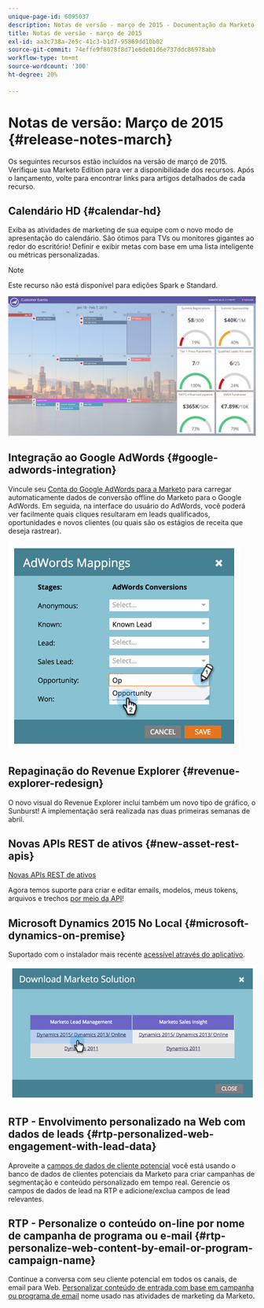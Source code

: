 ```yaml
---
unique-page-id: 6095037
description: Notas de versão - março de 2015 - Documentação da Marketo - Documentação do produto
title: Notas de versão - março de 2015
exl-id: aa3c738a-2e5c-41c3-b1d7-95869dd10b02
source-git-commit: 74effe9f8078f8d71e6de01d6e737ddc86978abb
workflow-type: tm+mt
source-wordcount: '300'
ht-degree: 20%

---
```


# Notas de versão: Março de 2015 {#release-notes-march}

Os seguintes recursos estão incluídos na versão de março de 2015. Verifique sua Marketo Edition para ver a disponibilidade dos recursos. Após o lançamento, volte para encontrar links para artigos detalhados de cada recurso.

## Calendário HD {#calendar-hd}

Exiba as atividades de marketing de sua equipe com o novo modo de apresentação do calendário. São ótimos para TVs ou monitores gigantes ao redor do escritório! Definir e exibir metas com base em uma lista inteligente ou métricas personalizadas.

>[!NOTE]
>
>Este recurso não está disponível para edições Spark e Standard.

![](assets/image2015-3-23-11-3a39-3a15.png)

## Integração ao Google AdWords {#google-adwords-integration}

Vincule seu [Conta do Google AdWords para a Marketo](/help/marketo/product-docs/administration/additional-integrations/add-google-adwords-as-a-launchpoint-service.md) para carregar automaticamente dados de conversão offline do Marketo para o Google AdWords. Em seguida, na interface do usuário do AdWords, você poderá ver facilmente quais cliques resultaram em leads qualificados, oportunidades e novos clientes (ou quais são os estágios de receita que deseja rastrear).

![](assets/image2015-3-23-11-3a50-3a55.png)

## Repaginação do Revenue Explorer {#revenue-explorer-redesign}

O novo visual do Revenue Explorer inclui também um novo tipo de gráfico, o Sunburst! A implementação será realizada nas duas primeiras semanas de abril.

## Novas APIs REST de ativos {#new-asset-rest-apis}

[Novas APIs REST de ativos](https://developers.marketo.com/)

Agora temos suporte para criar e editar emails, modelos, meus tokens, arquivos e trechos [por meio da API](https://developers.marketo.com/documentation/asset-api)!

## Microsoft Dynamics 2015 No Local {#microsoft-dynamics-on-premise}

Suportado com o instalador mais recente [acessível através do aplicativo](/help/marketo/product-docs/crm-sync/microsoft-dynamics-sync/sync-setup/update-the-marketo-solution-for-microsoft-dynamics.md).

![](assets/image2015-3-23-11-3a47-3a16.png)

## RTP - Envolvimento personalizado na Web com dados de leads {#rtp-personalized-web-engagement-with-lead-data}

Aproveite a [campos de dados de cliente potencial](/help/marketo/product-docs/web-personalization/using-web-segments/manage-person-data.md) você está usando o banco de dados de clientes potenciais da Marketo para criar campanhas de segmentação e conteúdo personalizado em tempo real. Gerencie os campos de dados de lead na RTP e adicione/exclua campos de lead relevantes.

## RTP - Personalize o conteúdo on-line por nome de campanha de programa ou e-mail {#rtp-personalize-web-content-by-email-or-program-campaign-name}

Continue a conversa com seu cliente potencial em todos os canais, de email para Web. [Personalizar conteúdo de entrada com base em campanha ou programa de email](/help/marketo/product-docs/web-personalization/using-web-segments/web-segments.md) nome usado nas atividades de marketing da Marketo.
